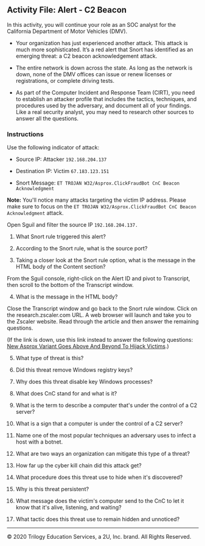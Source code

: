 ## Activity File: Alert - C2 Beacon

In this activity, you will continue your role as an SOC analyst for the California Department of Motor Vehicles (DMV).

- Your organization has just experienced another attack. This attack is much more sophisticated. It’s a red alert that Snort has identified as an emerging threat: a C2 beacon acknowledgement attack.

- The entire network is down across the state. As long as the network is down, none of the DMV offices can issue or renew licenses or registrations, or complete driving tests.

- As part of the Computer Incident and Response Team (CIRT), you need to establish an attacker profile that includes the tactics, techniques, and procedures used by the adversary, and document all of your findings. Like a real security analyst, you may need to research other sources to answer all the questions.  

### Instructions

Use the following indicator of attack:

- Source IP: Attacker `192.168.204.137`

- Destination IP: Victim `67.183.123.151`

- Snort Message: `ET TROJAN W32/Asprox.ClickFraudBot CnC Beacon Acknowledgment`

**Note:** You'll notice many attacks targeting the victim IP address. Please make sure to focus on the `ET TROJAN W32/Asprox.ClickFraudBot CnC Beacon Acknowledgment` attack.


Open Sguil and filter the source IP `192.168.204.137.`

1. What Snort rule triggered this alert?


2. According to the Snort rule, what is the source port?


3. Taking a closer look at the Snort rule option, what is the message in the HTML body of the Content section?


From the Sguil console, right-click on the Alert ID and pivot to Transcript, then scroll to the bottom of the Transcript window.  

4. What is the message in the HTML body?

Close the Transcript window and go back to the Snort rule window. Click on the research.zscaler.com URL. A web browser will launch and take you to the Zscaler website. Read through the article and then answer the remaining questions.  

 (If the link is down, use this link instead to answer the following questions: [New Asprox Variant Goes Above And Beyond To Hijack Victims](https://www.zscaler.com/blogs/research/new-asprox-variant-goes-above-and-beyond-hijack-victims).)

5. What type of threat is this?


6. Did this threat remove Windows registry keys?


7. Why does this threat disable key Windows processes?


9. What does CnC stand for and what is it?


10. What is the term to describe a computer that's under the control of a C2 server?


11. What is a sign that a computer is under the control of a C2 server?


12. Name one of the most popular techniques an adversary uses to infect a host with a botnet.


13. What are two ways an organization can mitigate this type of a threat?


14. How far up the cyber kill chain did this attack get?


15. What procedure does this threat use to hide when it's discovered?


16. Why is this threat persistent?


17. What message does the victim's computer send to the CnC to let it know that it's alive, listening, and waiting?


18. What tactic does this threat use to remain hidden and unnoticed?

---
© 2020 Trilogy Education Services, a 2U, Inc. brand. All Rights Reserved.
